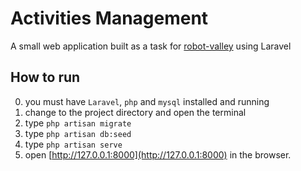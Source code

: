 # Activities Management

A small web application built as a task for [robot-valley](http://robot-valley.com/) using Laravel

## How to run
0. you must have `Laravel`, `php` and `mysql` installed and running
1. change to the project directory and open the terminal
2. type `php artisan migrate`
3. type `php artisan db:seed`
4. type `php artisan serve`
5. open [http://127.0.0.1:8000](http://127.0.0.1:8000) in the browser.